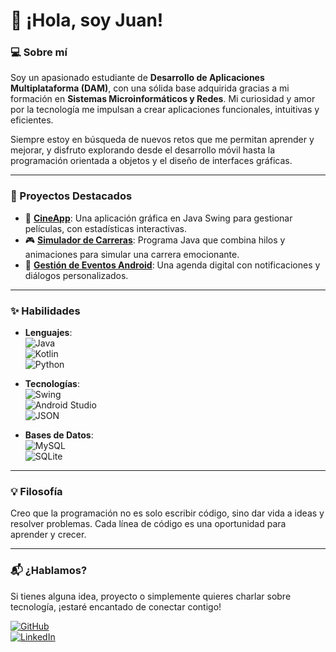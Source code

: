 # 👋 ¡Hola, soy Juan!

### 💻 Sobre mí  
Soy un apasionado estudiante de **Desarrollo de Aplicaciones Multiplataforma (DAM)**, con una sólida base adquirida gracias a mi formación en **Sistemas Microinformáticos y Redes**. Mi curiosidad y amor por la tecnología me impulsan a crear aplicaciones funcionales, intuitivas y eficientes.

Siempre estoy en búsqueda de nuevos retos que me permitan aprender y mejorar, y disfruto explorando desde el desarrollo móvil hasta la programación orientada a objetos y el diseño de interfaces gráficas.

---

### 🚀 Proyectos Destacados  
- 🌟 **[CineApp](#)**: Una aplicación gráfica en Java Swing para gestionar películas, con estadísticas interactivas.  
- 🎮 **[Simulador de Carreras](#)**: Programa Java que combina hilos y animaciones para simular una carrera emocionante.  
- 📱 **[Gestión de Eventos Android](#)**: Una agenda digital con notificaciones y diálogos personalizados.  

---

### ✨ Habilidades  
- **Lenguajes**:  
  ![Java](https://img.shields.io/badge/Java-ED8B00?style=for-the-badge&logo=java&logoColor=white)  
  ![Kotlin](https://img.shields.io/badge/Kotlin-7F52FF?style=for-the-badge&logo=kotlin&logoColor=white)  
  ![Python](https://img.shields.io/badge/Python-3776AB?style=for-the-badge&logo=python&logoColor=white)

- **Tecnologías**:  
  ![Swing](https://img.shields.io/badge/Swing-007396?style=for-the-badge&logo=java&logoColor=white)  
  ![Android Studio](https://img.shields.io/badge/Android%20Studio-3DDC84?style=for-the-badge&logo=android-studio&logoColor=white)  
  ![JSON](https://img.shields.io/badge/JSON-000000?style=for-the-badge&logo=json&logoColor=white)

- **Bases de Datos**:  
  ![MySQL](https://img.shields.io/badge/MySQL-4479A1?style=for-the-badge&logo=mysql&logoColor=white)  
  ![SQLite](https://img.shields.io/badge/SQLite-003B57?style=for-the-badge&logo=sqlite&logoColor=white)

---

### 💡 Filosofía  
Creo que la programación no es solo escribir código, sino dar vida a ideas y resolver problemas. Cada línea de código es una oportunidad para aprender y crecer.

---

### 📬 ¿Hablamos?  
Si tienes alguna idea, proyecto o simplemente quieres charlar sobre tecnología, ¡estaré encantado de conectar contigo!

[![GitHub](https://img.shields.io/badge/GitHub-100000?style=for-the-badge&logo=github&logoColor=white)](https://github.com/tuUsuario)  
[![LinkedIn](https://img.shields.io/badge/LinkedIn-0A66C2?style=for-the-badge&logo=linkedin&logoColor=white)](https://www.linkedin.com/in/tuUsuario/)
